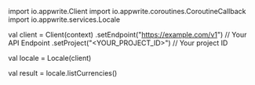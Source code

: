 import io.appwrite.Client
import io.appwrite.coroutines.CoroutineCallback
import io.appwrite.services.Locale

val client = Client(context)
    .setEndpoint("https://example.com/v1") // Your API Endpoint
    .setProject("<YOUR_PROJECT_ID>") // Your project ID

val locale = Locale(client)

val result = locale.listCurrencies()
